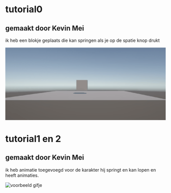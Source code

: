 # tutorial0

## gemaakt door Kevin Mei

ik heb een blokje geplaats die kan springen als je op de spatie knop drukt



![voorbeeld gifje](../MyFirstUnityGame/image/sigma.gif)




# tutorial1 en 2

## gemaakt door Kevin Mei

ik heb animatie toegevoegd voor de karakter hij springt en kan lopen en heeft animaties.


![voorbeeld gifje](../MyFirstUnityGame/image/sigma2.gif)